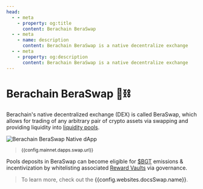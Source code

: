 ```yaml
---
head:
  - - meta
    - property: og:title
      content: Berachain BeraSwap
  - - meta
    - name: description
      content: Berachain BeraSwap is a native decentralize exchange
  - - meta
    - property: og:description
      content: Berachain BeraSwap is a native decentralize exchange
---
```


<script setup>
  import config from '@berachain/config/constants.json';
</script>

# Berachain BeraSwap 🐻⛓️

Berachain's native decentralized exchange (DEX) is called BeraSwap, which allows for trading of any arbitrary pair of crypto assets via swapping and providing liquidity into [liquidity pools](/learn/help/glossary#liquidity-pool).

<a target="_blank" :href="config.mainnet.dapps.swap.url + '/swap'">

![Berachain BeraSwap Native dApp](/assets/beraswap.png)

</a>

> <small><a :href="config.mainnet.dapps.swap.url">{{config.mainnet.dapps.swap.url}}</a></small>

Pools deposits in BeraSwap can become eligible for [$BGT](https://docs.berachain.com/learn/pol/tokens/bgt) emissions & incentivization by whitelisting associated [Reward Vaults](/learn/pol/rewardvaults) via governance.

> To learn more, check out the <a :href="config.websites.docsSwap.url">{{config.websites.docsSwap.name}}</a>.
